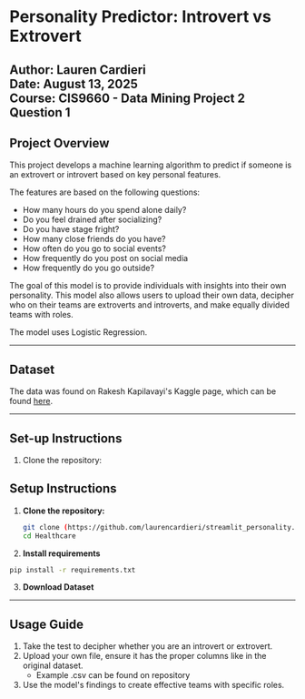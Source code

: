# Personality Predictor: Introvert vs Extrovert

Author: Lauren Cardieri  
Date: August 13, 2025  
Course: CIS9660 - Data Mining 
Project 2 Question 1 
---

## Project Overview 

This project develops a machine learning algorithm to predict if someone is an extrovert or introvert based on key personal features.


The features are based on the following questions: 
- How many hours do you spend alone daily?
- Do you feel drained after socializing?
- Do you have stage fright?
- How many close friends do you have?
- How often do you go to social events?
- How frequently do you post on social media
- How frequently do you go outside?

The goal of this model is to provide individuals with insights into their own personality. This model also allows users to upload their own data, decipher who on their teams are extroverts and introverts, and make equally divided teams with roles. 

The model uses Logistic Regression. 

--- 
## Dataset 

The data was found on Rakesh Kapilavayi's Kaggle page, which can be found [here](https://www.kaggle.com/datasets/rakeshkapilavai/extrovert-vs-introvert-behavior-data).

--- 

## Set-up Instructions 
1. Clone the repository:

## Setup Instructions

1. **Clone the repository:**

   ```bash
   git clone (https://github.com/laurencardieri/streamlit_personality.git)
   cd Healthcare

2. **Install requirements**

  ```bash
  pip install -r requirements.txt
```
3. **Download Dataset**

--- 
## Usage Guide 

1. Take the test to decipher whether you are an introvert or extrovert.
2. Upload your own file, ensure it has the proper columns like in the original dataset.
     - Example .csv can be found on repository 
4. Use the model's findings to create effective teams with specific roles. 

